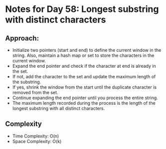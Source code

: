 # Notes for Day 58: Longest substring with distinct characters

## Approach:

- Initialize two pointers (start and end) to define the current window in the string. Also, maintain a hash map or set to store the characters in the current window.
- Expand the end pointer and check if the character at end is already in the set.
- If not, add the character to the set and update the maximum length of the substring.
- If yes, shrink the window from the start until the duplicate character is removed from the set.
- Continue expanding the end pointer until you process the entire string.
- The maximum length recorded during the process is the length of the longest substring with all distinct characters.

## Complexity

- Time Complexity: O(n)
- Space Complexity: O(k)
